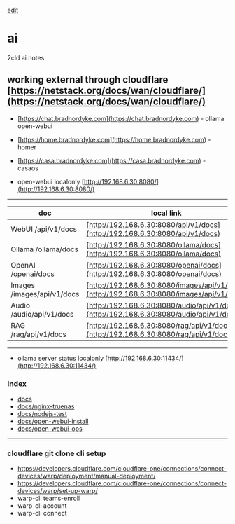[edit](https://github.com/2cld/ai/edit/main/README.md)
# ai
2cld ai notes

## working external through cloudflare [https://netstack.org/docs/wan/cloudflare/](https://netstack.org/docs/wan/cloudflare/)
- [https://chat.bradnordyke.com](https://chat.bradnordyke.com) - ollama open-webui
- [https://home.bradnordyke.com](https://home.bradnordyke.com) - homer
- [https://casa.bradnordyke.com](https://casa.bradnordyke.com) - casaos

- open-webui localonly [http://192.168.6.30:8080/](http://192.168.6.30:8080/)

---

| doc | local link | external |
|-----|------|------|
| WebUI	/api/v1/docs | [http://192.168.6.30:8080/api/v1/docs](http://192.168.6.30:8080/api/v1/docs) | [https://chat.bradnordyke.com/api/v1/docs](https://chat.bradnordyke.com/api/v1/docs) |
| Ollama /ollama/docs | [http://192.168.6.30:8080/ollama/docs](http://192.168.6.30:8080/ollama/docs) | [https://chat.bradnordyke.com/ollama/docs](https://chat.bradnordyke.com/ollama/docs) |
| OpenAI /openai/docs | [http://192.168.6.30:8080/openai/docs](http://192.168.6.30:8080/openai/docs) | [https://chat.bradnordyke.com/openai/docs](https://chat.bradnordyke.com/openai/docs) |
| Images /images/api/v1/docs | [http://192.168.6.30:8080/images/api/v1/docs](http://192.168.6.30:8080/images/api/v1/docs) | [https://chat.bradnordyke.com/images/api/v1/docs](https://chat.bradnordyke.com/images/api/v1/docs) |
| Audio /audio/api/v1/docs | [http://192.168.6.30:8080/audio/api/v1/docs](http://192.168.6.30:8080/audio/api/v1/docs) | [https://chat.bradnordyke.com/audio/api/v1/docs](https://chat.bradnordyke.com/audio/api/v1/docs) |
| RAG /rag/api/v1/docs | [http://192.168.6.30:8080/rag/api/v1/docs](http://192.168.6.30:8080/rag/api/v1/docs) | [https://chat.bradnordyke.com/rag/api/v1/docs](https://chat.bradnordyke.com/rag/api/v1/docs) |

---
- ollama server status localonly [http://192.168.6.30:11434/](http://192.168.6.30:11434/)

### index
- [docs](./docs/)
- [docs/nginx-truenas](./docs/nginx-truenas)
- [docs/nodejs-test](./docs/nodejs-test)
- [docs/open-webui-install](./docs/open-webui-install)
- [docs/open-webui-ops](./docs/open-webui-ops)

---
 ### cloudflare git clone cli setup
 - https://developers.cloudflare.com/cloudflare-one/connections/connect-devices/warp/deployment/manual-deployment/
- https://developers.cloudflare.com/cloudflare-one/connections/connect-devices/warp/set-up-warp/
- <span style="color: var(--1,inherit);">warp-cli</span> <span style="color: var(--1,inherit);">teams-enroll</span> <span style="color: var(--1,inherit);"><your-team-name></span>
- <span style="color: var(--1,inherit);"><span style="color: var(--1,inherit);">warp-cli</span> <span style="color: var(--1,inherit);">account</span></span>
- <span style="color: var(--1,inherit);"><span style="color: var(--1,inherit);">warp-cli connect</span></span>
